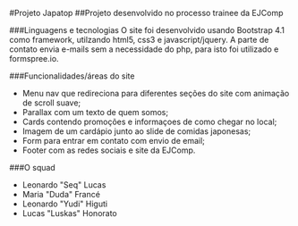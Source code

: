 #Projeto Japatop
##Projeto desenvolvido no processo trainee da EJComp

###Linguagens e tecnologias
O site foi desenvolvido usando Bootstrap 4.1 como framework, utilzando html5, css3 e javascript/jquery. A parte de contato envia e-mails sem a necessidade do php, para isto foi utilizado e formspree.io.

###Funcionalidades/áreas do site
- Menu nav que redireciona para diferentes seções do site com animação de scroll suave;
- Parallax com um texto de quem somos;
- Cards contendo promoções e informaçoes de como chegar no local;
- Imagem de um cardápio junto ao slide de comidas japonesas;
- Form para entrar em contato com envio de email;
- Footer com as redes sociais e site da EJComp.

###O squad
- Leonardo "Seq" Lucas 
- Maria "Duda" Francé
- Leonardo "Yudi" Higuti
- Lucas "Luskas" Honorato